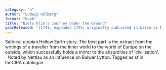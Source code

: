 ```yaml
---
category: "h"
author: "Ludwig Holberg"
format: "book"
title: "Niels Klim's Journey Under the Ground"
yearReleased: "(1741, expanded 1745; originally published in Latin as Nicolai Klimii iter subterraneum Novam Telluris . . . ; English translation 1828)"
---
```

Satirical utopian Hollow Earth story. The best part is the extract from the writings of a traveller from the inner world to the world of Europe on the outside, which successfully holds a mirror to the absurdities of 'civilisation'.
 
Noted by Nettlau as an influence on Bulwer Lytton. Tagged as sf in theCIRA catalogue.
 